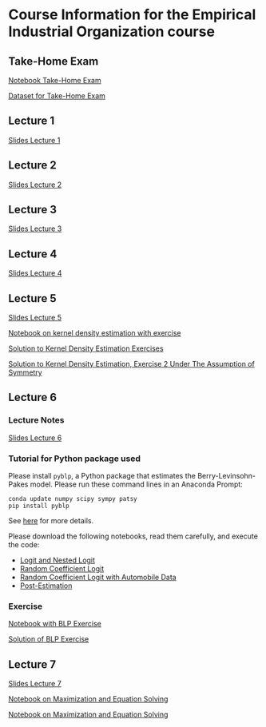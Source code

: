 # Course Information for the Empirical Industrial Organization course

## Take-Home Exam

[Notebook Take-Home Exam](take-home-exam.ipynb)

[Dataset for Take-Home Exam](procurement_auction.csv)

## Lecture 1

[Slides Lecture 1](empiricalio1.pdf)

## Lecture 2

[Slides Lecture 2](empiricalio2.pdf)

## Lecture 3

[Slides Lecture 3](empiricalio3.pdf)

## Lecture 4

[Slides Lecture 4](empiricalio4.pdf)

## Lecture 5

[Slides Lecture 5](empiricalio5.pdf)

[Notebook on kernel density estimation with exercise](kernel-density-example.ipynb)

[Solution to Kernel Density Estimation Exercises](kernel-density-solution.ipynb)

[Solution to Kernel Density Estimation, Exercise 2 Under The Assumption of Symmetry](kernel-density-solution-symmetric.ipynb)

## Lecture 6

### Lecture Notes
[Slides Lecture 6](empiricalio6.pdf)

### Tutorial for Python package used

Please install `pyblp`, a Python package that estimates the Berry-Levinsohn-Pakes model. Please run these command lines in an Anaconda Prompt:
```
conda update numpy scipy sympy patsy
pip install pyblp
```
See [here](https://pypi.org/project/pyblp/) for more details.

Please download the following notebooks, read them carefully, and execute the code:
- [Logit and Nested Logit](https://pyblp.readthedocs.io/en/stable/_notebooks/tutorial/logit_nested.html)
- [Random Coefficient Logit](https://pyblp.readthedocs.io/en/stable/_notebooks/tutorial/nevo.html)
- [Random Coefficient Logit with Automobile Data](https://pyblp.readthedocs.io/en/stable/_notebooks/tutorial/blp.html)
- [Post-Estimation](https://pyblp.readthedocs.io/en/stable/_notebooks/tutorial/post_estimation.html)

### Exercise

[Notebook with BLP Exercise](exercise_blp.ipynb)

[Solution of BLP Exercise](exercise_blp_solution.ipynb)

## Lecture 7

[Slides Lecture 7](empiricalio7.pdf)

[Notebook on Maximization and Equation Solving](maximize_solve.ipynb)

[Notebook on Maximization and Equation Solving](maximize_solve.ipynb)

